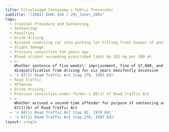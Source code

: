 ```yaml
---
title: Silvalingam Sinnasamy v Public Prosecutor
subtitle: "[2001] SGHC 154 / 29\_June\_2001"
tags:
  - Criminal Procedure and Sentencing
  - Sentencing
  - Penalties
  - Drink driving
  - Accused reversing car into parking lot hitting front bumper of another car
  - Slight damage
  - Previous conviction ten years ago
  - Blood alcohol exceeding prescribed limit by 192 mg per 100 ml
  - >-
    Whether sentence of five weeks\' imprisonment, fine of $7,000, and
    disqualification from driving for six years manifestly excessive
  - 's 67(1) Road Traffic Act (Cap 276, 1997 Ed)'
  - Road Traffic
  - Offences
  - Drink driving
  - Previous conviction under former s 68(1) of Road Traffic Act
  - >-
    Whether accused a second time offender for purpose of sentencing under s
    67(1)(b) of Road Traffic Act
  - 's 68(1) Road Traffic Act (Cap 92, 1970 Ed)'
  - 's 67(1) Road Traffic Act (Cap 276, 1997 Ed)'
layout: single
---
```


